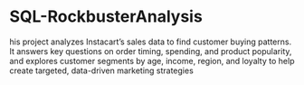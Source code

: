 # SQL-RockbusterAnalysis
his project analyzes Instacart’s sales data to find customer buying patterns. It answers key questions on order timing, spending, and product popularity, and explores customer segments by age, income, region, and loyalty to help create targeted, data-driven marketing strategies
